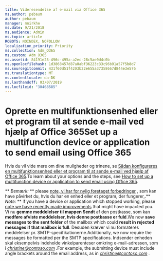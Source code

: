```yaml
---
title: Videresendelse af e-mail via Office 365
ms.author: pebaum
author: pebaum
manager: mnirkhe
ms.date: 9/21/2018
ms.audience: Admin
ms.topic: article
ROBOTS: NOINDEX, NOFOLLOW
localization_priority: Priority
ms.collection: Adm_O365
ms.custom: Adm_O365
ms.assetid: 84191e23-496c-495a-a2ec-28c5ae0d4c0b
ms.openlocfilehash: 1d3868457d87a0abf36223c33c96b01a57f5b8d7
ms.sourcegitcommit: 431f60d51f4203b22e655a37358667d844e3e576
ms.translationtype: MT
ms.contentlocale: da-DK
ms.lasthandoff: 03/07/2019
ms.locfileid: "30468585"
---
```

# <a name="set-up-a-multifunction-device-or-application-to-send-email-using-office-365"></a><span data-ttu-id="fb074-102">Oprette en multifunktionsenhed eller et program til at sende e-mail ved hjælp af Office 365</span><span class="sxs-lookup"><span data-stu-id="fb074-102">Set up a multifunction device or application to send email using Office 365</span></span>

<span data-ttu-id="fb074-103">Hvis du vil vide mere om dine muligheder og trinene, se [Sådan konfigureres en multifunktionsenhed eller et program til at sende e-mail ved hjælp af Office 365](https://support.office.com/article/69f58e99-c550-4274-ad18-c805d654b4c4).</span><span class="sxs-lookup"><span data-stu-id="fb074-103">To learn about your options and the steps, see [How to set up a multifunction device or application to send email using Office 365](https://support.office.com/article/69f58e99-c550-4274-ad18-c805d654b4c4).</span></span>
  
 <span data-ttu-id="fb074-104">\*\* *Bemærk:* \*\* please [note, vi har for nylig foretaget forbedringer](https://support.microsoft.com/help/4458479/) , som kan have påvirket du, hvis du har en enhed eller et program, der fungerer,.</span><span class="sxs-lookup"><span data-stu-id="fb074-104">\*\* *Note:* \*\* If you have a device or application which stopped working, please [note we have recently made improvements](https://support.microsoft.com/help/4458479/) that might have impacted you.</span></span> <span data-ttu-id="fb074-105">Vi nu **gemme meddelelser til mappen Sendt** af den postkasse, som kan **medføre afviste meddelelser, hvis denne postkasse er fuld**.</span><span class="sxs-lookup"><span data-stu-id="fb074-105">We now **save messages to the sent folder** of the mailbox which could **result in rejected messages if that mailbox is full**.</span></span> <span data-ttu-id="fb074-106">Desuden kræver vi nu formateres meddelelser pr. SMTP-specifikationerne.</span><span class="sxs-lookup"><span data-stu-id="fb074-106">Additionally, we now require the messages be formatted per the SMTP specifications.</span></span> <span data-ttu-id="fb074-107">Indsender enheden skal eksempelvis indeholde vinkelparenteser omkring e-mail-adressen, som i *christine@contoso.com* .</span><span class="sxs-lookup"><span data-stu-id="fb074-107">For example, the submitting device must include angle brackets around the email address, as in  *christine@contoso.com*  .</span></span> 
  

